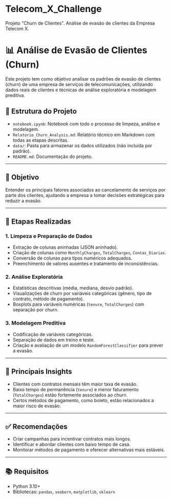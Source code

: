 # Telecom_X_Challenge
Projeto "Churn de Clientes". Análise de evasão de clientes da Empresa Telecom X.
# 📊 Análise de Evasão de Clientes (Churn)

Este projeto tem como objetivo analisar os padrões de evasão de clientes (churn) de uma empresa de serviços de telecomunicações, utilizando dados reais de clientes e técnicas de análise exploratória e modelagem preditiva.

## 📁 Estrutura do Projeto

- `notebook.ipynb`: Notebook com todo o processo de limpeza, análise e modelagem.
- `Relatorio_Churn_Analysis.md`: Relatório técnico em Markdown com todas as etapas descritas.
- `data/`: Pasta para armazenar os dados utilizados (não incluída por padrão).
- `README.md`: Documentação do projeto.

---

## 🚀 Objetivo

Entender os principais fatores associados ao cancelamento de serviços por parte dos clientes, ajudando a empresa a tomar decisões estratégicas para reduzir a evasão.

---

## 🧼 Etapas Realizadas

### 1. Limpeza e Preparação de Dados

- Extração de colunas aninhadas (JSON aninhado).
- Criação de colunas como `MonthlyCharges`, `TotalCharges`, `Contas_Diarias`.
- Conversão de colunas para tipos numéricos adequados.
- Preenchimento de valores ausentes e tratamento de inconsistências.

### 2. Análise Exploratória

- Estatísticas descritivas (média, mediana, desvio padrão).
- Visualizações de churn por variáveis categóricas (gênero, tipo de contrato, método de pagamento).
- Boxplots para variáveis numéricas (`tenure`, `TotalCharges`) com separação por churn.

### 3. Modelagem Preditiva

- Codificação de variáveis categóricas.
- Separação de dados em treino e teste.
- Criação e avaliação de um modelo `RandomForestClassifier` para prever a evasão.

---

## 📌 Principais Insights

- Clientes com contratos mensais têm maior taxa de evasão.
- Baixo tempo de permanência (`tenure`) e menor faturamento (`TotalCharges`) estão fortemente associados ao churn.
- Certos métodos de pagamento, como boleto, estão relacionados a maior risco de evasão.

---

## ✅ Recomendações

- Criar campanhas para incentivar contratos mais longos.
- Identificar e abordar clientes com baixo tempo de casa.
- Monitorar métodos de pagamento e oferecer alternativas mais estáveis.

---

## 📚 Requisitos

- Python 3.10+
- Bibliotecas: `pandas`, `seaborn`, `matplotlib`, `sklearn`
